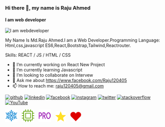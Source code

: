 ### Hi there 👋, my name is Raju Ahmed
#### I am  web developer
![I am webdeveloper](https://scontent.fdac135-1.fna.fbcdn.net/v/t39.30808-6/312548294_859571585225219_6426525192985299388_n.jpg?stp=dst-jpg_p180x540&_nc_cat=108&ccb=1-7&_nc_sid=e3f864&_nc_eui2=AeGBMJYS_lgtWfS6GGiqOUbGoTsFLs3dRC-hOwUuzd1EL8HdJv8KWKOf_WzGu2n7f7Yvebqysx8arMaj5k0_s4Rr&_nc_ohc=vClZOsg5XDYAX-zMQYS&tn=B6C5w2NFjnHvb7GQ&_nc_ht=scontent.fdac135-1.fna&oh=00_AfAI0gFDBImxhddwes-UUg2KHcM7ysRV7kMDX_HGKtYg-A&oe=637AA430)

My Name Is Md.Raju Ahmed.I am a Web Developer.Programming Language: Html,css,javascript ES6,React,Bootstrap,Tailwind,Reactrouter.

Skills:  REACT / JS / HTML / CSS

- 🔭 I’m currently working on React New Project 
- 🌱 I’m currently learning Javascript  
- 👯 I’m looking to collaborate on Intervew 
- 💬 Ask me about https://www.facebook.com/Raju120405 
- 📫 How to reach me: raju120405@gmail.com 


[<img src='https://cdn.jsdelivr.net/npm/simple-icons@3.0.1/icons/github.svg' alt='github' height='40'>](https://github.com/https://github.com/raju120405)  [<img src='https://cdn.jsdelivr.net/npm/simple-icons@3.0.1/icons/linkedin.svg' alt='linkedin' height='40'>](https://www.linkedin.com/in/https://www.linkedin.com/in/raju-ahmed-4769a21b9//)  [<img src='https://cdn.jsdelivr.net/npm/simple-icons@3.0.1/icons/facebook.svg' alt='facebook' height='40'>](https://www.facebook.com/https://www.facebook.com/Raju120405)  [<img src='https://cdn.jsdelivr.net/npm/simple-icons@3.0.1/icons/instagram.svg' alt='instagram' height='40'>](https://www.instagram.com/https://www.instagram.com/_raju_ahmed_raju//)  [<img src='https://cdn.jsdelivr.net/npm/simple-icons@3.0.1/icons/twitter.svg' alt='twitter' height='40'>](https://twitter.com/https://twitter.com/raju120405)  [<img src='https://cdn.jsdelivr.net/npm/simple-icons@3.0.1/icons/stackoverflow.svg' alt='stackoverflow' height='40'>](https://stackoverflow.com/users/https://stackoverflow.com/users/19066619/raju-ahmed)  [<img src='https://cdn.jsdelivr.net/npm/simple-icons@3.0.1/icons/youtube.svg' alt='YouTube' height='40'>](https://www.youtube.com/channel/https://www.youtube.com/c/PriyoStatus)  

<a href='https://archiveprogram.github.com/'><img src='https://raw.githubusercontent.com/acervenky/animated-github-badges/master/assets/acbadge.gif' width='40' height='40'></a> <a href='https://docs.github.com/en/developers'><img src='https://raw.githubusercontent.com/acervenky/animated-github-badges/master/assets/devbadge.gif' width='40' height='40'></a> <a href='https://github.com/pricing'><img src='https://raw.githubusercontent.com/acervenky/animated-github-badges/master/assets/pro.gif' width='40' height='40'></a> <a href='https://stars.github.com/'><img src='https://raw.githubusercontent.com/acervenky/animated-github-badges/master/assets/starbadge.gif' width='35' height='35'></a> <a href='https://docs.github.com/en/github/supporting-the-open-source-community-with-github-sponsors'><img src='https://raw.githubusercontent.com/acervenky/animated-github-badges/master/assets/sponsorbadge.gif' width='35' height='35'></a> 

